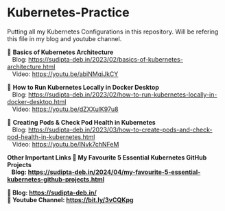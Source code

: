 # Kubernetes-Practice

Putting all my Kubernetes Configurations in this repository. 
Will be refering this file in my blog and youtube channel.


📣 <b>Basics of Kubernetes Architecture</b> </br>
&nbsp;&nbsp;&nbsp;Blog: https://sudipta-deb.in/2023/02/basics-of-kubernetes-architecture.html </br>
&nbsp;&nbsp;&nbsp;Video: https://youtu.be/abiNMqiJkCY </br>

📣 <b>How to Run Kubernetes Locally in Docker Desktop</b> </br>
&nbsp;&nbsp;&nbsp;Blog: https://sudipta-deb.in/2023/02/how-to-run-kubernetes-locally-in-docker-desktop.html </br>
&nbsp;&nbsp;&nbsp;Video: https://youtu.be/dZXXulK97u8 </br>

📣 <b>Creating Pods & Check Pod Health in Kubernetes</b> </br>
&nbsp;&nbsp;&nbsp;Blog: https://sudipta-deb.in/2023/03/how-to-create-pods-and-check-pod-health-in-kubernetes.html </br>
&nbsp;&nbsp;&nbsp;Video: https://youtu.be/lNvk7chNFeM </br>



<b> Other Important Links <b>
📣 <b>My Favourite 5 Essential Kubernetes GitHub Projects</b> </br>
&nbsp;&nbsp;&nbsp;Blog: https://sudipta-deb.in/2024/04/my-favourite-5-essential-kubernetes-github-projects.html </br>



📌 Blog: https://sudipta-deb.in/ </br> 
📌 Youtube Channel: https://bit.ly/3vCQKpg
